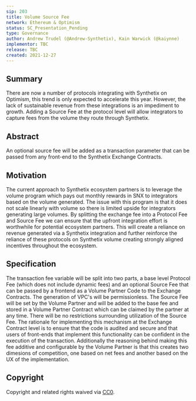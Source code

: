 ```yaml
---
sip: 203
title: Volume Source Fee
network: Ethereum & Optimism
status: SC_Presentation_Pending
type: Governance
author: Andrew Trudel (@Andrew-Synthetix), Kain Warwick (@kaiynne)
implementor: TBC
release: TBC
created: 2021-12-27
---
```


## Summary

There are now a number of protocols integrating with Synthetix on Optimism, this trend is only expected to accelerate this year. However, the lack of sustainable revenue from these integrations is an impediment to growth. Adding a Source Fee at the protocol level will allow integrators to capture fees from the volume they route through Synthetix.

## Abstract

An optional source fee will be added as a transaction parameter that can be passed from any front-end to the Synthetix Exchange Contracts.

## Motivation

The current approach to Synthetix ecosystem partners is to leverage the volume program which pays out monthly rewards in SNX to integrators based on the volume generated. The issue with this program is that it does not scale linearly with volume so there is limited upside for integrators generating large volumes. By splitting the exchange fee into a Protocol Fee and Source Fee we can ensure that the upfront integration effort is worthwhile for potential ecosystem partners. This will create a reliance on revenue generated via a Synthetix integration and further reinforce the reliance of these protocols on Synthetix volume creating strongly aligned incentives throughout the ecosystem.

## Specification

The transaction fee variable will be split into two parts, a base level Protocol Fee (which does not include dynamic fees) and an optional Source Fee that can be passed by a frontend as a Volume Partner Code to the Exchange Contracts. The generation of VPC's will be permissionless. The Source Fee will be set by the Volume Partner and will be added to the base fee and stored in a Volume Partner Contract which can be claimed by the partner at any time. There will be no restrictions surrounding utilization of the Source Fee. The rationale for implementing this mechanism at the Exchange Contract level is to ensure that the code is audited and secure and that users of front-ends that implement this functionality can be confident in the execution of the transaction. Additionally the reasoning behind making this fee additive and configurable by the Volume Partner is that this creates two dimesions of competition, one based on net fees and another based on the UX of the implementation.

## Copyright

Copyright and related rights waived via [CC0](https://creativecommons.org/publicdomain/zero/1.0/).
